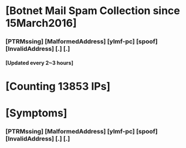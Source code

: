 # [Botnet Mail Spam Collection since 15March2016]
### [PTRMssing] [MalformedAddress] [ylmf-pc] [spoof] [InvalidAddress] [.] [.]
#### [Updated every 2~3 hours]

# [Counting 13853 IPs]

# [Symptoms] 
###   [PTRMssing] [MalformedAddress] [ylmf-pc] [spoof] [InvalidAddress] [.] [.]
